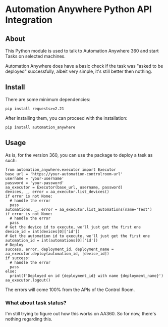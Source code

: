 # Automation Anywhere Python API Integration

## About
This Python module is used to talk to Automation Anywhere 360 and start Tasks on selected machines.

Automation Anywhere does have a basic check if the task was "asked to be deployed" 
successfully, albeit very simple, it's still better then nothing.

## Install
There are some minimum dependencies:

    pip install requests>=2.21 

After installing them, you can proceed with the installation:

    pip install automation_anywhere

## Usage
As is, for the version 360, you can use the package to deploy a task as such:


    from automation_anywhere.executor import Executor
    base_url = 'https://your-automation-controlroom-url'
    username = 'your-username'
    password = 'your-password'
    aa_executor = Executor(base_url, username, password)
    devices, _, error = aa_executor.list_devices()
    if error is not None:
      # handle the error
      pass
    automations, _, error = aa_executor.list_automations(name='Test')
    if error is not None:
      # handle the error
      pass
    # Get the device id to execute, we'll just get the first one
    device_id = int(devices[0]['id'])
    # Get the automation id to execute, we'll just get the first one
    automation_id = int(automations[0]['id'])
    # Deploy
    success, error, deployment_id, deployment_name = aa_executor.deploy(automation_id, [device_id])
    if success:
      # handle the error
      pass
    else:
      print(f'Deployed on id {deployment_id} with name {deployment_name}')
    aa_executor.logout()
    


The errors will come 100% from the APIs of the Control Room.

### What about task status?
I'm still trying to figure out how this works on AA360. So for now, there's nothing regarding this.